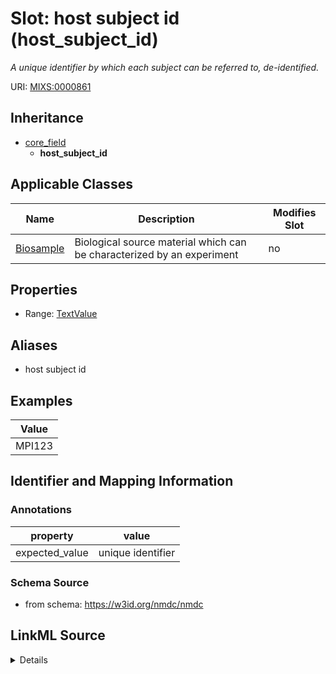 # Slot: host subject id (host_subject_id)


_A unique identifier by which each subject can be referred to, de-identified._



URI: [MIXS:0000861](https://w3id.org/mixs/0000861)




## Inheritance

* [core_field](core_field.md)
    * **host_subject_id**





## Applicable Classes

| Name | Description | Modifies Slot |
| --- | --- | --- |
[Biosample](Biosample.md) | Biological source material which can be characterized by an experiment |  no  |







## Properties

* Range: [TextValue](TextValue.md)



## Aliases


* host subject id




## Examples

| Value |
| --- |
| MPI123 |

## Identifier and Mapping Information





### Annotations

| property | value |
| --- | --- |
| expected_value | unique identifier || occurrence | 1 |



### Schema Source


* from schema: https://w3id.org/nmdc/nmdc




## LinkML Source

<details>
```yaml
name: host_subject_id
annotations:
  expected_value:
    tag: expected_value
    value: unique identifier
  occurrence:
    tag: occurrence
    value: '1'
description: A unique identifier by which each subject can be referred to, de-identified.
title: host subject id
examples:
- value: MPI123
from_schema: https://w3id.org/nmdc/nmdc
aliases:
- host subject id
rank: 1000
is_a: core field
string_serialization: '{text}'
slot_uri: MIXS:0000861
multivalued: false
alias: host_subject_id
domain_of:
- Biosample
range: TextValue

```
</details>